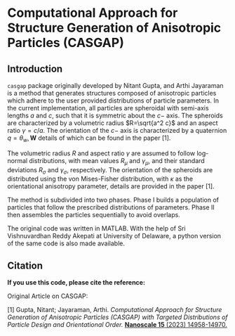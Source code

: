 # Computational Approach for Structure Generation of Anisotropic Particles (CASGAP)

## Introduction
`casgap` package originally developed by Nitant Gupta, and Arthi Jayaraman is a method that generates structures composed of anisotropic particles which adhere to the user provided distributions of particle parameters. In the current implementation, all particles are spheroidal with semi-axis lengths $a$ and $c$, such that it is symmetric about the $c-$ axis. The spheroids are characterized by a volumetric radius $R=\sqrt{a^2 c}$ and an aspect ratio $\gamma=c/a$.  The orientation of the $c-$ axis is characterized by a quaternion $q={\theta_w, \mathbf{W}}$ details of which can be found in the paper [1].

The volumetric radius $R$ and aspect ratio $\gamma$ are assumed to follow log-normal distributions, with mean values $R_\mu$ and $\gamma_\mu$, and their standard deviations $R_\sigma$ and $\gamma_\sigma$, respectively. The orientation of the spheroids are distributed using the von Mises-Fisher distribution, with $\kappa$ as the orientational anisotropy parameter, details are provided in the paper [1].

The method is subdivided into two phases. Phase I builds a population of particles that follow the prescribed distributions of parameters. Phase II then assembles the particles sequentially to avoid overlaps.

The original code was written in MATLAB. With the help of Sri Vishnuvardhan Reddy Akepati at University of Delaware, a python version of the same code is also made available.

## Citation

__If you use this code, please cite the reference:__

Original Article on CASGAP:  

[1] Gupta, Nitant; Jayaraman, Arthi. *Computational Approach for Structure Generation of Anisotropic Particles (CASGAP) with Targeted Distributions of Particle Design and Orientational Order.* [**Nanoscale 15** (2023) 14958-14970.](https://pubs.rsc.org/en/content/articlehtml/2023/nr/d3nr02425c)
